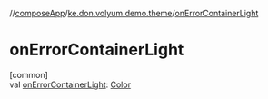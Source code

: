 //[composeApp](../../index.md)/[ke.don.volyum.demo.theme](index.md)/[onErrorContainerLight](on-error-container-light.md)

# onErrorContainerLight

[common]\
val [onErrorContainerLight](on-error-container-light.md): [Color](https://developer.android.com/reference/kotlin/androidx/compose/ui/graphics/Color.html)